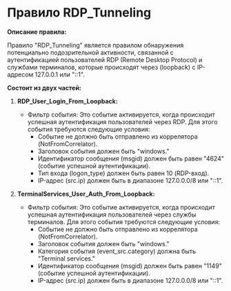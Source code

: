 # Правило RDP_Tunneling

**Описание правила:**

Правило "RDP_Tunneling" является правилом обнаружения потенциально подозрительной активности, связанной с аутентификацией пользователей RDP (Remote Desktop Protocol) и службами терминалов, которые происходят через (loopback) с IP-адресом 127.0.0.1 или "::1".

**Состоит из двух частей:**

1. **RDP_User_Login_From_Loopback:**

   - Фильтр события: Это событие активируется, когда происходит успешная аутентификация пользователей через RDP. Для этого события требуются следующие условия:
     - Событие не должно быть отправлено из коррелятора (NotFromCorrelator).
     - Заголовок события должен быть "windows."
     - Идентификатор сообщения (msgid) должен быть равен "4624" (событие успешной аутентификации).
     - Тип входа (logon_type) должен быть равен 10 (RDP-вход).
     - IP-адрес (src.ip) должен быть в диапазоне 127.0.0.0/8 или "::1".

2. **TerminalServices_User_Auth_From_Loopback:**

   - Фильтр события: Это событие активируется, когда происходит успешная аутентификация пользователей через службы терминалов. Для этого события требуются следующие условия:
     - Событие не должно быть отправлено из коррелятора (NotFromCorrelator).
     - Заголовок события должен быть "windows."
     - Категория события (event_src.category) должна быть "Terminal services."
     - Идентификатор сообщения (msgid) должен быть равен "1149" (событие успешной аутентификации).
     - IP-адрес (src.ip) должен быть в диапазоне 127.0.0.0/8 или "::1".
